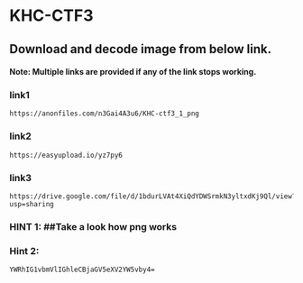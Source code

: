# KHC-CTF3

## Download and decode image from below link.
#### Note: Multiple links are provided if any of the link stops working.

### link1
```
https://anonfiles.com/n3Gai4A3u6/KHC-ctf3_1_png
```
### link2
```
https://easyupload.io/yz7py6
```
### link3
```
https://drive.google.com/file/d/1bdurLVAt4XiQdYDWSrmkN3yltxdKj9Ql/view?usp=sharing
```
### HINT 1: ##Take a look how png works 
### Hint 2:
```
YWRhIG1vbmVlIGhleCBjaGV5eXV2YW5vby4=
```
